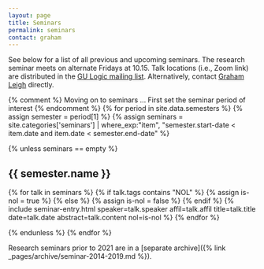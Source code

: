 ```yaml
---
layout: page
title: Seminars
permalink: seminars
contact: graham
---
```

See below for a list of all previous and upcoming seminars. The research seminar meets on alternate Fridays at 10.15. Talk locations (i.e., Zoom link) are distributed in the [GU Logic mailing list](https://listserv.gu.se/sympa/subscribe/logic). Alternatively, contact [Graham Leigh](https://www.gu.se/en/about/find-staff/grahamleigh) directly.

{% comment %}
  Moving on to seminars ...
  First set the seminar period of interest
{% endcomment %}
{% for period in site.data.semesters %}
{% assign semester = period[1] %}
{% assign seminars = site.categories['seminars'] | where_exp:"item", "semester.start-date < item.date and item.date < semester.end-date" %}

{% unless seminars == empty %}

## {{ semester.name }}

{% for talk in seminars %}
{% if talk.tags contains "NOL" %}
  {% assign is-nol = true %}
{% else %}
  {% assign is-nol = false %}
{% endif %}
{% include seminar-entry.html speaker=talk.speaker affil=talk.affil title=talk.title date=talk.date abstract=talk.content nol=is-nol %}
{% endfor %}

{% endunless %}
{% endfor %}

Research seminars prior to 2021 are in a [separate archive]({% link _pages/archive/seminar-2014-2019.md %}).

